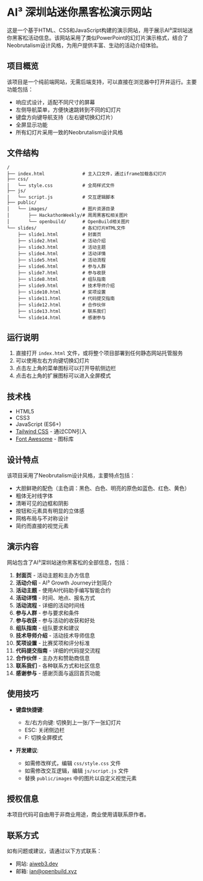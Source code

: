 # AI³ 深圳站迷你黑客松演示网站

这是一个基于HTML、CSS和JavaScript构建的演示网站，用于展示AI³深圳站迷你黑客松活动信息。该网站采用了类似PowerPoint的幻灯片演示格式，结合了Neobrutalism设计风格，为用户提供丰富、生动的活动介绍体验。

## 项目概览

该项目是一个纯前端网站，无需后端支持，可以直接在浏览器中打开并运行。主要功能包括：

- 响应式设计，适配不同尺寸的屏幕
- 左侧导航菜单，方便快速跳转到不同的幻灯片
- 键盘方向键导航支持（左右键切换幻灯片）
- 全屏显示功能
- 所有幻灯片采用一致的Neobrutalism设计风格

## 文件结构

```
/
├── index.html              # 主入口文件，通过iframe加载各幻灯片
├── css/
│   └── style.css           # 全局样式文件
├── js/
│   └── script.js           # 交互逻辑脚本
├── public/
│   └── images/             # 图片资源目录
│       ├── HackathonWeekly/# 周周黑客松相关图片
│       └── openbuild/      # OpenBuild相关图片
└── slides/                 # 各幻灯片HTML文件
    ├── slide1.html         # 封面页
    ├── slide2.html         # 活动介绍
    ├── slide3.html         # 活动主题
    ├── slide4.html         # 活动详情
    ├── slide5.html         # 活动流程
    ├── slide6.html         # 参与人群
    ├── slide7.html         # 参与收获
    ├── slide8.html         # 组队指南
    ├── slide9.html         # 技术导师介绍
    ├── slide10.html        # 奖项设置
    ├── slide11.html        # 代码提交指南
    ├── slide12.html        # 合作伙伴
    ├── slide13.html        # 联系我们
    └── slide14.html        # 感谢参与
```

## 运行说明

1. 直接打开 `index.html` 文件，或将整个项目部署到任何静态网站托管服务
2. 可以使用左右方向键切换幻灯片
3. 点击左上角的菜单图标可以打开导航侧边栏
4. 点击右上角的扩展图标可以进入全屏模式

## 技术栈

- HTML5
- CSS3
- JavaScript (ES6+)
- [Tailwind CSS](https://tailwindcss.com/) - 通过CDN引入
- [Font Awesome](https://fontawesome.com/) - 图标库

## 设计特点

该项目采用了Neobrutalism设计风格，主要特点包括：

- 大胆鲜艳的配色（主色调：黑色、白色、明亮的原色如蓝色、红色、黄色）
- 粗体无衬线字体
- 清晰可见的边框和阴影
- 按钮和元素具有明显的立体感
- 网格布局与不对称设计
- 简约而直接的视觉元素

## 演示内容

网站包含了AI³深圳站迷你黑客松的全部信息，包括：

1. **封面页** - 活动主题和主办方信息
2. **活动介绍** - AI³ Growth Journey计划简介
3. **活动主题** - 使用AI代码助手编写智能合约
4. **活动详情** - 时间、地点、报名方式
5. **活动流程** - 详细的活动时间线
6. **参与人群** - 参与要求和条件
7. **参与收获** - 参与活动的收获和好处
8. **组队指南** - 组队要求和建议
9. **技术导师介绍** - 活动技术导师信息
10. **奖项设置** - 比赛奖项和评分标准
11. **代码提交指南** - 详细的代码提交流程
12. **合作伙伴** - 主办方和赞助商信息
13. **联系我们** - 各种联系方式和社区信息
14. **感谢参与** - 感谢页面与返回首页功能

## 使用技巧

- **键盘快捷键**:
  - 左/右方向键: 切换到上一张/下一张幻灯片
  - ESC: 关闭侧边栏
  - F: 切换全屏模式

- **开发建议**:
  - 如需修改样式，编辑 `css/style.css` 文件
  - 如需修改交互逻辑，编辑 `js/script.js` 文件
  - 替换 `public/images` 中的图片以自定义视觉元素

## 授权信息

本项目代码可自由用于非商业用途，商业使用请联系原作者。

## 联系方式

如有问题或建议，请通过以下方式联系：

- 网站: [aiweb3.dev](https://aiweb3.dev)
- 邮箱: ian@openbuild.xyz
